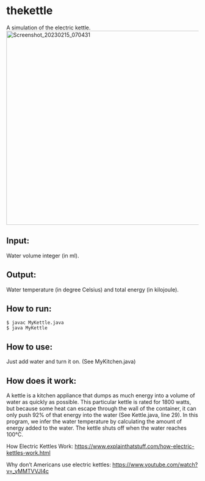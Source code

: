 # thekettle
A simulation of the electric kettle.
<img width="508" alt="Screenshot_20230215_070431" src="https://user-images.githubusercontent.com/76917080/219023904-a7689640-f9b3-4c10-a535-533613f38046.png">
## Input:
Water volume integer (in ml).

## Output: 
Water temperature (in degree Celsius) and total energy (in kilojoule).

## How to run:
`$ javac MyKettle.java` <br />
`$ java MyKettle`

## How to use:
Just add water and turn it on. (See MyKitchen.java)

## How does it work:
A kettle is a kitchen appliance that dumps as much energy into a volume of water as quickly as possible. This particular kettle is rated for 1800 watts, but because some heat can escape through the wall of the container, it can only push 92% of that energy into the water (See Kettle.java, line 29). In this program, we infer the water temperature by calculating the amount of energy added to the water. The kettle shuts off when the water reaches 100°C. 

How Electric Kettles Work: <https://www.explainthatstuff.com/how-electric-kettles-work.html>

Why don’t Americans use electric kettles: <https://www.youtube.com/watch?v=_yMMTVVJI4c>


